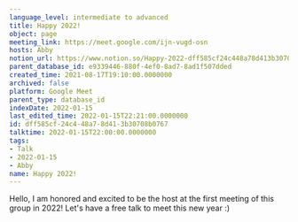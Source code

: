 ```yaml
---
language_level: intermediate to advanced
title: Happy 2022!
object: page
meeting_link: https://meet.google.com/ijn-vugd-osn
hosts: Abby
notion_url: https://www.notion.so/Happy-2022-dff585cf24c448a78d413b30708b0767
parent_database_id: e9339446-880f-4ef0-8ad7-8ad1f507dded
created_time: 2021-08-17T19:10:00.0000000
archived: false
platform: Google Meet
parent_type: database_id
indexDate: 2022-01-15
last_edited_time: 2022-01-15T22:21:00.0000000
id: dff585cf-24c4-48a7-8d41-3b30708b0767
talktime: 2022-01-15T22:00:00.0000000
tags:
- Talk
- 2022-01-15
- Abby
name: Happy 2022!
---
```


Hello, I am honored and excited to be the host at the first meeting of this group in 2022! Let's have a free talk to meet this new year :)





